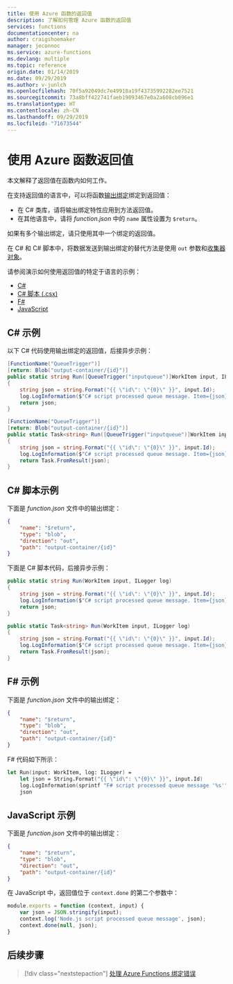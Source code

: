 ```yaml
---
title: 使用 Azure 函数的返回值
description: 了解如何管理 Azure 函数的返回值
services: functions
documentationcenter: na
author: craigshoemaker
manager: jeconnoc
ms.service: azure-functions
ms.devlang: multiple
ms.topic: reference
origin.date: 01/14/2019
ms.date: 09/29/2019
ms.author: v-junlch
ms.openlocfilehash: 70f5a92049dc7e49918a19f43735992282ee7521
ms.sourcegitcommit: 73a8bff422741faeb19093467e0a2a608cb896e1
ms.translationtype: HT
ms.contentlocale: zh-CN
ms.lasthandoff: 09/29/2019
ms.locfileid: "71673544"
---
```

# <a name="using-the-azure-function-return-value"></a>使用 Azure 函数返回值

本文解释了返回值在函数内如何工作。

在支持返回值的语言中，可以将函数[输出绑定](./functions-triggers-bindings.md#binding-direction)绑定到返回值：

- 在 C# 类库，请将输出绑定特性应用到方法返回值。
- 在其他语言中，请将 *function.json* 中的 `name` 属性设置为 `$return`。

如果有多个输出绑定，请只使用其中一个绑定的返回值。

在 C# 和 C# 脚本中，将数据发送到输出绑定的替代方法是使用 `out` 参数和[收集器对象](functions-reference-csharp.md#writing-multiple-output-values)。

请参阅演示如何使用返回值的特定于语言的示例：

- [C#](#c-example)
- [C# 脚本 (.csx)](#c-script-example)
- [F#](#f-example)
- [JavaScript](#javascript-example)

## <a name="c-example"></a>C# 示例

以下 C# 代码使用输出绑定的返回值，后接异步示例：

```cs
[FunctionName("QueueTrigger")]
[return: Blob("output-container/{id}")]
public static string Run([QueueTrigger("inputqueue")]WorkItem input, ILogger log)
{
    string json = string.Format("{{ \"id\": \"{0}\" }}", input.Id);
    log.LogInformation($"C# script processed queue message. Item={json}");
    return json;
}
```

```cs
[FunctionName("QueueTrigger")]
[return: Blob("output-container/{id}")]
public static Task<string> Run([QueueTrigger("inputqueue")]WorkItem input, ILogger log)
{
    string json = string.Format("{{ \"id\": \"{0}\" }}", input.Id);
    log.LogInformation($"C# script processed queue message. Item={json}");
    return Task.FromResult(json);
}
```

## <a name="c-script-example"></a>C# 脚本示例

下面是 *function.json* 文件中的输出绑定：

```json
{
    "name": "$return",
    "type": "blob",
    "direction": "out",
    "path": "output-container/{id}"
}
```

下面是 C# 脚本代码，后接异步示例：

```cs
public static string Run(WorkItem input, ILogger log)
{
    string json = string.Format("{{ \"id\": \"{0}\" }}", input.Id);
    log.LogInformation($"C# script processed queue message. Item={json}");
    return json;
}
```

```cs
public static Task<string> Run(WorkItem input, ILogger log)
{
    string json = string.Format("{{ \"id\": \"{0}\" }}", input.Id);
    log.LogInformation($"C# script processed queue message. Item={json}");
    return Task.FromResult(json);
}
```

## <a name="f-example"></a>F# 示例

下面是 *function.json* 文件中的输出绑定：

```json
{
    "name": "$return",
    "type": "blob",
    "direction": "out",
    "path": "output-container/{id}"
}
```

F# 代码如下所示：

```fsharp
let Run(input: WorkItem, log: ILogger) =
    let json = String.Format("{{ \"id\": \"{0}\" }}", input.Id)   
    log.LogInformation(sprintf "F# script processed queue message '%s'" json)
    json
```

## <a name="javascript-example"></a>JavaScript 示例

下面是 *function.json* 文件中的输出绑定：

```json
{
    "name": "$return",
    "type": "blob",
    "direction": "out",
    "path": "output-container/{id}"
}
```

在 JavaScript 中，返回值位于 `context.done` 的第二个参数中：

```javascript
module.exports = function (context, input) {
    var json = JSON.stringify(input);
    context.log('Node.js script processed queue message', json);
    context.done(null, json);
}
```

## <a name="next-steps"></a>后续步骤

> [!div class="nextstepaction"]
> [处理 Azure Functions 绑定错误](./functions-bindings-errors.md)

